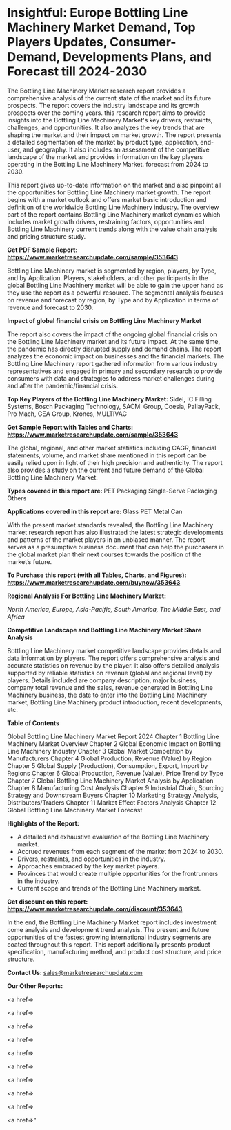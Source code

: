 # Insightful: Europe Bottling Line Machinery Market Demand, Top Players Updates, Consumer-Demand, Developments Plans, and Forecast till 2024-2030

The Bottling Line Machinery Market research report provides a comprehensive analysis of the current state of the market and its future prospects. The report covers the industry landscape and its growth prospects over the coming years. this research report aims to provide insights into the Bottling Line Machinery Market's key drivers, restraints, challenges, and opportunities. It also analyzes the key trends that are shaping the market and their impact on market growth. The report presents a detailed segmentation of the market by product type, application, end-user, and geography. It also includes an assessment of the competitive landscape of the market and provides information on the key players operating in the Bottling Line Machinery Market. forecast from 2024 to 2030.

This report gives up-to-date information on the market and also pinpoint all the opportunities for Bottling Line Machinery market growth. The report begins with a market outlook and offers market basic introduction and definition of the worldwide Bottling Line Machinery industry. The overview part of the report contains Bottling Line Machinery market dynamics which includes market growth drivers, restraining factors, opportunities and Bottling Line Machinery current trends along with the value chain analysis and pricing structure study.

<strong><b>Get PDF Sample Report: <a href=https://www.marketresearchupdate.com/sample/353643>https://www.marketresearchupdate.com/sample/353643</a></b></strong>

Bottling Line Machinery market is segmented by region, players, by Type, and by Application. Players, stakeholders, and other participants in the global Bottling Line Machinery market will be able to gain the upper hand as they use the report as a powerful resource. The segmental analysis focuses on revenue and forecast by region, by Type and by Application in terms of revenue and forecast to 2030.

<strong><b>Impact of global financial crisis on Bottling Line Machinery Market</b></strong>

The report also covers the impact of the ongoing global financial crisis on the Bottling Line Machinery market and its future impact. At the same time, the pandemic has directly disrupted supply and demand chains. The report analyzes the economic impact on businesses and the financial markets. The Bottling Line Machinery report gathered information from various industry representatives and engaged in primary and secondary research to provide consumers with data and strategies to address market challenges during and after the pandemic/financial crisis.

<strong><b>Top Key Players of the Bottling Line Machinery Market:
</b></strong>Sidel, IC Filling Systems, Bosch Packaging Technology, SACMI Group, Coesia, PallayPack, Pro Mach, GEA Group, Krones, MULTIVAC<strong><b>
</b></strong>

<strong><b>Get Sample Report with Tables and Charts: <a href=https://www.marketresearchupdate.com/sample/353643>https://www.marketresearchupdate.com/sample/353643</a></b></strong>

The global, regional, and other market statistics including CAGR, financial statements, volume, and market share mentioned in this report can be easily relied upon in light of their high precision and authenticity. The report also provides a study on the current and future demand of the Global Bottling Line Machinery Market.

<strong><b>Types covered in this report are:
</b></strong>PET Packaging
Single-Serve Packaging
Others<strong><b>
</b></strong>

<strong><b>Applications covered in this report are:
</b></strong>Glass
PET
Metal Can<strong><b>
</b></strong>

With the present market standards revealed, the Bottling Line Machinery market research report has also illustrated the latest strategic developments and patterns of the market players in an unbiased manner. The report serves as a presumptive business document that can help the purchasers in the global market plan their next courses towards the position of the market’s future.

<strong><b>To Purchase this report (with all Tables, Charts, and Figures): <a href=https://www.marketresearchupdate.com/buynow/353643>https://www.marketresearchupdate.com/buynow/353643</a></b></strong>

<strong><b>Regional Analysis For Bottling Line Machinery Market:</b></strong>

<em><i>North America, Europe, Asia-Pacific, South America, The Middle East, and Africa</i></em>

<strong><b>Competitive Landscape and Bottling Line Machinery Market Share Analysis</b></strong>

Bottling Line Machinery market competitive landscape provides details and data information by players. The report offers comprehensive analysis and accurate statistics on revenue by the player. It also offers detailed analysis supported by reliable statistics on revenue (global and regional level) by players. Details included are company description, major business, company total revenue and the sales, revenue generated in Bottling Line Machinery business, the date to enter into the Bottling Line Machinery market, Bottling Line Machinery product introduction, recent developments, etc.

<strong><b>Table of Contents</b></strong>

Global Bottling Line Machinery Market Report 2024
Chapter 1 Bottling Line Machinery Market Overview
Chapter 2 Global Economic Impact on Bottling Line Machinery Industry
Chapter 3 Global Market Competition by Manufacturers
Chapter 4 Global Production, Revenue (Value) by Region
Chapter 5 Global Supply (Production), Consumption, Export, Import by Regions
Chapter 6 Global Production, Revenue (Value), Price Trend by Type
Chapter 7 Global Bottling Line Machinery Market Analysis by Application
Chapter 8 Manufacturing Cost Analysis
Chapter 9 Industrial Chain, Sourcing Strategy and Downstream Buyers
Chapter 10 Marketing Strategy Analysis, Distributors/Traders
Chapter 11 Market Effect Factors Analysis
Chapter 12 Global Bottling Line Machinery Market Forecast

<strong><b>Highlights of the Report:</b></strong>

- A detailed and exhaustive evaluation of the Bottling Line Machinery market.
- Accrued revenues from each segment of the market from 2024 to 2030.
- Drivers, restraints, and opportunities in the industry.
- Approaches embraced by the key market players.
- Provinces that would create multiple opportunities for the frontrunners in the industry.
- Current scope and trends of the Bottling Line Machinery market.

<strong><b>Get discount on this report: <a href=https://www.marketresearchupdate.com/discount/353643>https://www.marketresearchupdate.com/discount/353643</a></b></strong>

In the end, the Bottling Line Machinery Market report includes investment come analysis and development trend analysis. The present and future opportunities of the fastest growing international industry segments are coated throughout this report. This report additionally presents product specification, manufacturing method, and product cost structure, and price structure.

<strong><b>Contact Us:
</b></strong>sales@marketresearchupdate.com

<strong>Our Other Reports:</strong>

<a href=></a>

<a href=></a>

<a href=></a>

<a href=></a>

<a href=></a>

<a href=></a>

<a href=></a>

<a href=></a>

<a href=></a>

<a href=></a>"
